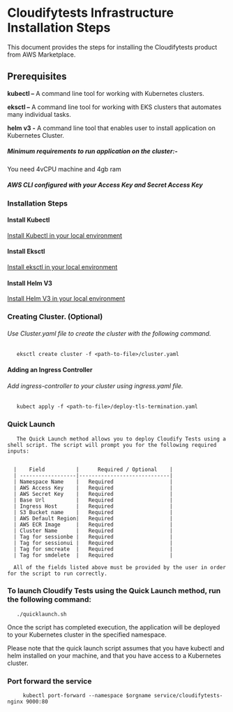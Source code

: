 # Cloudifytests Infrastructure Installation Steps


This document provides the steps for installing the Cloudifytests product from AWS Marketplace.

## Prerequisites
**kubectl –** A command line tool for working with Kubernetes clusters.

**eksctl –** A command line tool for working with EKS clusters that automates many individual tasks.

**helm v3 -** A command line tool that enables user to install application on Kubernetes Cluster.

##### Minimum requirements to run application on the cluster:-

   You need 4vCPU machine and 4gb ram
   
##### AWS CLI configured with your Access Key and Secret Access Key

### Installation Steps
   
#### Install Kubectl
[Install Kubectl in your local environment](https://kubernetes.io/docs/tasks/tools/)

#### Install Eksctl
[Install eksctl in your local environment](https://docs.aws.amazon.com/eks/latest/userguide/eksctl.html)

#### Install Helm V3

[Install Helm V3 in your local environment](https://helm.sh/docs/intro/install/)


       
### Creating Cluster. (Optional)

###### Use Cluster.yaml file to create the cluster with the following command.

       eksctl create cluster -f <path-to-file>/cluster.yaml
             
       
#### Adding an Ingress Controller
      
###### Add ingress-controller to your cluster using ingress.yaml file.

       kubect apply -f <path-to-file>/deploy-tls-termination.yaml 
       
### Quick Launch 
       The Quick Launch method allows you to deploy Cloudify Tests using a shell script. The script will prompt you for the following required inputs:


      |    Field          |      Required / Optional    |
      | ------------------|-----------------------------|
      | Namespace Name    |   Required                  |
      | AWS Access Key    |   Required                  |
      | AWS Secret Key    |   Required                  |
      | Base Url          |   Required                  |
      | Ingress Host      |   Required                  |
      | S3 Bucket name    |   Required                  |
      | AWS Default Region|   Required                  |
      | AWS ECR Image     |   Required                  |
      | Cluster Name      |   Required                  |
      | Tag for sessionbe |   Required                  |
      | Tag for sessionui |   Required                  |
      | Tag for smcreate  |   Required                  |
      | Tag for smdelete  |   Required                  |
      
      All of the fields listed above must be provided by the user in order for the script to run correctly.
      
### To launch Cloudify Tests using the Quick Launch method, run the following command:


       ./quicklaunch.sh

Once the script has completed execution, the application will be deployed to your Kubernetes cluster in the specified namespace.

Please note that the quick launch script assumes that you have kubectl and helm installed on your machine, and that you have access to a Kubernetes cluster.


 
### Port forward the service 
   
         kubectl port-forward --namespace $orgname service/cloudifytests-nginx 9000:80
   

